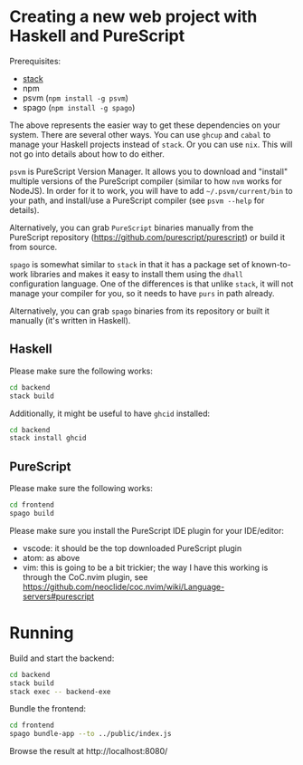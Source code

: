 # Creating a new web project with Haskell and PureScript
Prerequisites:
- [stack](https://docs.haskellstack.org/en/stable/README/)
- npm
- psvm (`npm install -g psvm`)
- spago (`npm install -g spago`)

The above represents the easier way to get these dependencies on your system.
There are several other ways. You can use `ghcup` and `cabal` to manage your
Haskell projects instead of `stack`. Or you can use `nix`. This will not go into
details about how to do either.

`psvm` is PureScript Version Manager. It allows you to download and "install"
multiple versions of the PureScript compiler (similar to how `nvm` works for
NodeJS). In order for it to work, you will have to add `~/.psvm/current/bin` to
your path, and install/use a PureScript compiler (see `psvm --help` for details).

Alternatively, you can grab `PureScript` binaries manually from the PureScript
repository (https://github.com/purescript/purescript) or build it from source.

`spago` is somewhat similar to `stack` in that it has a package set of
known-to-work libraries and makes it easy to install them using the `dhall`
configuration language. One of the differences is that unlike `stack`, it will
not manage your compiler for you, so it needs to have `purs` in path already.

Alternatively, you can grab `spago` binaries from its repository or built it
manually (it's written in Haskell).


## Haskell
Please make sure the following works:
```sh
cd backend
stack build
```

Additionally, it might be useful to have `ghcid` installed:
```sh
cd backend
stack install ghcid
```

## PureScript
Please make sure the following works:
```sh
cd frontend
spago build
```

Please make sure you install the PureScript IDE plugin for your IDE/editor:
- vscode: it should be the top downloaded PureScript plugin
- atom: as above
- vim: this is going to be a bit trickier; the way I have this working is through
    the CoC.nvim plugin, see https://github.com/neoclide/coc.nvim/wiki/Language-servers#purescript

# Running

Build and start the backend:
```sh
cd backend
stack build
stack exec -- backend-exe
```

Bundle the frontend:
```sh
cd frontend
spago bundle-app --to ../public/index.js
```

Browse the result at http://localhost:8080/
